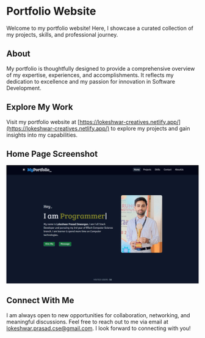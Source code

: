 # Portfolio Website

Welcome to my portfolio website! Here, I showcase a curated collection of my projects, skills, and professional journey.

## About

My portfolio is thoughtfully designed to provide a comprehensive overview of my expertise, experiences, and accomplishments. It reflects my dedication to excellence and my passion for innovation in Software Development.

## Explore My Work

Visit my portfolio website at [https://lokeshwar-creatives.netlify.app/](https://lokeshwar-creatives.netlify.app/) to explore my projects and gain insights into my capabilities.

## Home Page Screenshot

![Home Page Screenshot](frontend/public/images/screenshots/homepage.jpg)

## Connect With Me

I am always open to new opportunities for collaboration, networking, and meaningful discussions. Feel free to reach out to me via email at lokeshwar.prasad.cse@gmail.com. I look forward to connecting with you!
